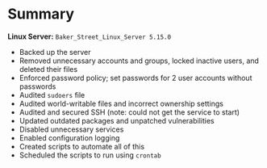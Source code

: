# Summary

**Linux Server:** `Baker_Street_Linux_Server 5.15.0`

- Backed up the server  
- Removed unnecessary accounts and groups, locked inactive users, and deleted their files  
- Enforced password policy; set passwords for 2 user accounts without passwords  
- Audited `sudoers` file  
- Audited world-writable files and incorrect ownership settings  
- Audited and secured SSH (note: could not get the service to start)  
- Updated outdated packages and unpatched vulnerabilities  
- Disabled unnecessary services  
- Enabled configuration logging  
- Created scripts to automate all of this  
- Scheduled the scripts to run using `crontab`  
